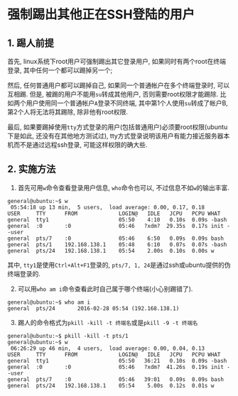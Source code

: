 # 强制踢出其他正在SSH登陆的用户

## 1. 踢人前提

首先, linux系统下root用户可强制踢出其它登录用户, 如果同时有两个root在终端登录, 其中任何一个都可以踢掉另一个;

然后, 任何普通用户都可以踢掉自己, 如果同一个普通帐户在多个终端登录时, 可以互相踢. 但是, 被踢的用户不能用`su`转成其他用户, 否则需要root权限才能踢除. 比如两个用户使用同一个普通帐户`A`登录不同终端, 其中第1个人使用`su`转成了帐户B, 第2个人将无法将其踢除, 除非他有root权限.

最后, 如果要踢掉使用`tty`方式登录的用户(包括普通用户)必须要root权限(ubuntu下是如此, 还没有在其他地方测试过), tty方式登录说明该用户有能力接近服务器本机而不是通过远程ssh登录, 可能这样权限的确大些.

## 2. 实施方法

1. 首先可用`w`命令查看登录用户信息, `who`命令也可以, 不过信息不如`w`的输出丰富.

```log
general@ubuntu:~$ w
 05:54:18 up 13 min,  5 users,  load average: 0.00, 0.17, 0.18
USER     TTY      FROM             LOGIN@   IDLE   JCPU   PCPU WHAT
general  tty1                      05:50    4:10   0.10s  0.09s -bash
general  :0       :0               05:46   ?xdm?  29.35s  0.17s init --user
general  pts/7    :0               05:46    6:50   0.09s  0.09s bash
general  pts/1    192.168.138.1    05:48    6:10   0.07s  0.07s -bash
general  pts/24   192.168.138.1    05:54    2.00s  0.10s  0.00s w
```

其中, `tty1`是使用`Ctrl+Alt+F1`登录的, `pts/7, 1, 24`是通过ssh或ubuntu提供的伪终端登录的.

2. 可以用`who am i`命令查看此时自己属于哪个终端(小心别踢错了).

```log
general@ubuntu:~$ who am i
general  pts/24       2016-02-28 05:54 (192.168.138.1)
```

3. 踢人的命令格式为`pkill -kill -t 终端名`或是`pkill -9 -t 终端名`

```log
general@ubuntu:~$ pkill -kill -t pts/1
general@ubuntu:~$ w
 06:26:29 up 46 min,  4 users,  load average: 0.00, 0.04, 0.13
USER     TTY      FROM             LOGIN@   IDLE   JCPU   PCPU WHAT
general  tty1                      05:50   36:21   0.10s  0.09s -bash
general  :0       :0               05:46   ?xdm?  41.26s  0.19s init --user
general  pts/7    :0               05:46   39:01   0.09s  0.09s bash
general  pts/24   192.168.138.1    05:54    5.00s  0.12s  0.01s w
```
